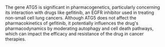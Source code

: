 The gene ATG5 is significant in pharmacogenetics, particularly concerning its interaction with drugs like gefitinib, an EGFR inhibitor used in treating non-small cell lung cancers. Although ATG5 does not affect the pharmacokinetics of gefitinib, it potentially influences the drug's pharmacodynamics by moderating autophagy and cell death pathways, which can impact the efficacy and resistance of the drug in cancer therapies.